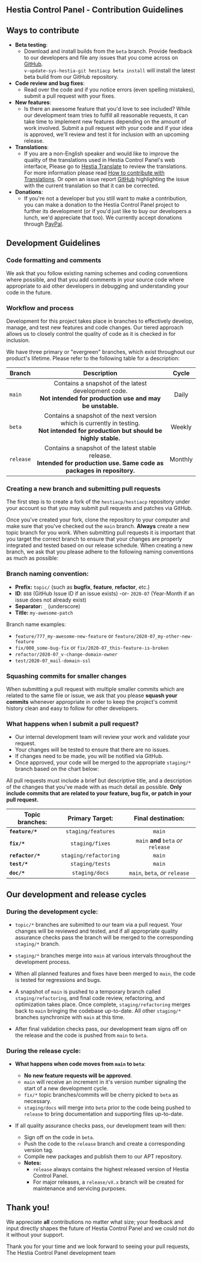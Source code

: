 Hestia Control Panel - Contribution Guidelines
-----------------------

Ways to contribute
-----------------------
- **Beta testing**:
    - Download and install builds from the `beta` branch. Provide feedback to our developers and file any issues that you come across on [GitHub](https://www.github.com/hestiacp/hestiacp/issues).<br>
    `v-update-sys-hestia-git hestiacp beta install` will install the latest beta build from our GitHub repository.
- **Code review and bug fixes**:
    - Read over the code and if you notice errors (even spelling mistakes), submit a pull request with your fixes.
- **New features**:
    - Is there an awesome feature that you'd love to see included? While our development team tries to fulfill all reasonable requests, it can take time to implement new features depending on the amount of work involved. Submit a pull request with your code and if your idea is approved, we'll review and test it for inclusion with an upcoming release.
- **Translations**:
    - If you are a non-English speaker and would like to improve the quality of the translations used in Hestia Control Panel's web interface, Please go to [Hestia Translate](https://translate.hestiacp.com/projects/hestiacp/) to review the translations. For more information please read [How to contribute with Translations](https://forum.hestiacp.com/t/how-to-contribute-with-translations/1664).  Or open an issue report [GitHub](https://www.github.com/hestiacp/hestiacp/issues) highlighting the issue with the current translation so that it can be corrected.
- **Donations**:
    - If you're not a developer but you still want to make a contribution, you can make a donation to the Hestia Control Panel project to further its development (or if you'd just like to buy our developers a lunch, we'd appreciate that too). We currently accept donations through [PayPal](https://www.paypal.com/cgi-bin/webscr?cmd=_s-xclick&hosted_button_id=ST87LQH2CHGLA).

Development Guidelines
-----------------------
### Code formatting and comments
We ask that you follow existing naming schemes and coding conventions where possible, and that you add comments in your source code where appropriate to aid other developers in debugging and understanding your code in the future.

### Workflow and process
Development for this project takes place in branches to effectively develop, manage, and test new features and code changes. Our tiered approach allows us to closely control the quality of code as it is checked in for inclusion.

We have three primary or "evergreen" branches, which exist throughout our product's lifetime. Please refer to the following table for a description:

| Branch        | Description     | Cycle           |
|---------------|:---------------:|:---------------:|
| `main`        | Contains a snapshot of the latest development code.<br>**Not intended for production use and may be unstable.** | Daily  |
| `beta`        | Contains a snapshot of the next version which is currently in testing.<br>**Not intended for production but should be highly stable.**  | Weekly |
| `release`     | Contains a snapshot of the latest stable release.<br>**Intended for production use. Same code as packages in repository.** | Monthly |

### Creating a new branch and submitting pull requests
The first step is to create a fork of the `hestiacp/hestiacp` repository under your account so that you may submit pull requests and patches via GitHub. 

Once you've created your fork, clone the repository to your computer and make sure that you've checked out the `main` branch. **Always** create a new topic branch for you work. When submitting pull requests it is important that you target the correct branch to ensure that your changes are properly integrated and tested based on our release schedule. When creating a new branch, we ask that you please adhere to the following naming conventions as much as possible:

### Branch naming convention:
- **Prefix:** `topic/` (such as **bugfix**, **feature**, **refactor**, etc.)
- **ID**: `888` (GitHub Issue ID if an issue exists) -or- `2020-07` (Year-Month if an issue does not already exist)
- **Separator:** `_` (underscore)
- **Title:** `my-awesome-patch`

Branch name examples:
* `feature/777_my-awesome-new-feature` or `feature/2020-07_my-other-new-feature`
* `fix/000_some-bug-fix` or `fix/2020-07_this-feature-is-broken`
* `refactor/2020-07_v-change-domain-owner`
* `test/2020-07_mail-domain-ssl`

### Squashing commits for smaller changes
When submitting a pull request with multiple smaller commits which are related to the same file or issue, we ask that you please **squash your commits** whenever appropriate in order to keep the project's commit history clean and easy to follow for other developers.

### What happens when I submit a pull request?
- Our internal development team will review your work and validate your request.
- Your changes will be tested to ensure that there are no issues.
- If changes need to be made, you will be notified via GitHub.
- Once approved, your code will be merged to the appropriate `staging/*` branch based on the chart below:

All pull requests must include a brief but descriptive title, and a description of the changes that you've made with as much detail as possible. **Only include commits that are related to your feature, bug fix, or patch in your pull request.**

| Topic branches:              | Primary Target:             | Final destination:                    | 
| -----------------------------|:---------------------------:|:-------------------------------------:|
| **`feature/*`**              | `staging/features`          | `main`                                |
| **`fix/*`**                  | `staging/fixes`             | `main` **and** `beta` *or* `release`  |
| **`refactor/*`**             | `staging/refactoring`       | `main`                                |
| **`test/*`**                 | `staging/tests`             | `main`                                |
| **`doc/*`**                  | `staging/docs`              | `main`, `beta`, *or* `release`        |

Our development and release cycles
-----------------------
### During the development cycle:
- `topic/*` branches are submitted to our team via a pull request. Your changes will be reviewed and tested, and if all appropriate quality assurance checks pass the branch will be merged to the corresponding `staging/*` branch.

- `staging/*` branches merge into `main` at various intervals throughout the development process.

- When all planned features and fixes have been merged to `main`, the code is tested for regressions and bugs.

- A snapshot of `main` is pushed to a temporary branch called `staging/refactoring`, and final code review, refactoring, and optimization takes place. Once complete, `staging/refactoring` merges back to `main` bringing the codebase up-to-date. All other `staging/*` branches synchronize with `main` at this time.

- After final validation checks pass, our development team signs off on the release and the code is pushed from `main` to `beta`.

### During the release cycle:
- **What happens when code moves from `main` to `beta`**:<br>
    - **No new feature requests will be approved**.
    - `main` will receive an increment in it's version number signaling the start of a new development cycle.
    - `fix/*` topic branches/commits will be cherry picked to `beta` as necessary.
    - `staging/docs` will merge into `beta` prior to the code being pushed to `release` to bring documentation and supporting files up-to-date.

- If all quality assurance checks pass, our development team will then:
    - Sign off on the code in `beta`.
    - Push the code to the `release` branch and create a corresponding version tag.
    - Compile new packages and publish them to our APT repository. 
    - **Notes:**
        - `release` always contains the highest released version of Hestia Control Panel.
        - For major releases, a `release/vX.x` branch will be created for maintenance and servicing purposes.




Thank you!
-----------------------
We appreciate **all** contributions no matter what size; your feedback and input directly shapes the future of Hestia Control Panel and we could not do it without your support.

Thank you for your time and we look forward to seeing your pull requests,<br>
The Hestia Control Panel development team
